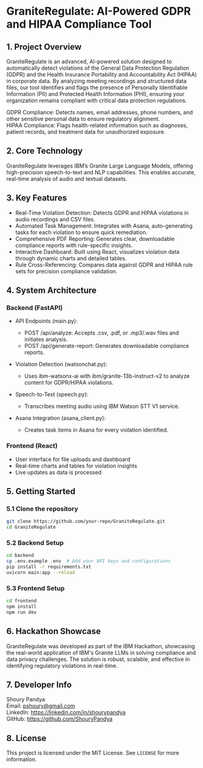 # GraniteRegulate: AI-Powered GDPR and HIPAA Compliance Tool

## 1. Project Overview

GraniteRegulate is an advanced, AI-powered solution designed to automatically detect violations of the General Data Protection Regulation (GDPR) and the Health Insurance Portability and Accountability Act (HIPAA) in corporate data. By analyzing meeting recordings and structured data files, our tool identifies and flags the presence of Personally Identifiable Information (PII) and Protected Health Information (PHI), ensuring your organization remains compliant with critical data protection regulations.

GDPR Compliance: Detects names, email addresses, phone numbers, and other sensitive personal data to ensure regulatory alignment.  
HIPAA Compliance: Flags health-related information such as diagnoses, patient records, and treatment data for unauthorized exposure.

## 2. Core Technology

GraniteRegulate leverages IBM’s Granite Large Language Models, offering high-precision speech-to-text and NLP capabilities. This enables accurate, real-time analysis of audio and textual datasets.

## 3. Key Features

- Real-Time Violation Detection: Detects GDPR and HIPAA violations in audio recordings and CSV files.
- Automated Task Management: Integrates with Asana, auto-generating tasks for each violation to ensure quick remediation.
- Comprehensive PDF Reporting: Generates clear, downloadable compliance reports with rule-specific insights.
- Interactive Dashboard: Built using React, visualizes violation data through dynamic charts and detailed tables.
- Rule Cross-Referencing: Compares data against GDPR and HIPAA rule sets for precision compliance validation.

## 4. System Architecture

### Backend (FastAPI)

- API Endpoints (main.py):
  - POST /api/analyze: Accepts .csv, .pdf, or .mp3/.wav files and initiates analysis.
  - POST /api/generate-report: Generates downloadable compliance reports.

- Violation Detection (watsonchat.py):
  - Uses ibm-watsonx-ai with ibm/granite-13b-instruct-v2 to analyze content for GDPR/HIPAA violations.

- Speech-to-Text (speech.py):
  - Transcribes meeting audio using IBM Watson STT V1 service.

- Asana Integration (asana_client.py):
  - Creates task items in Asana for every violation identified.

### Frontend (React)

- User interface for file uploads and dashboard
- Real-time charts and tables for violation insights
- Live updates as data is processed

## 5. Getting Started

### 5.1 Clone the repository

```bash
git clone https://github.com/your-repo/GraniteRegulate.git
cd GraniteRegulate
```

### 5.2 Backend Setup

```bash
cd backend
cp .env.example .env  # Add your API keys and configurations
pip install -r requirements.txt
uvicorn main:app --reload
```

### 5.3 Frontend Setup

```bash
cd frontend
npm install
npm run dev
```

## 6. Hackathon Showcase

GraniteRegulate was developed as part of the IBM Hackathon, showcasing the real-world application of IBM's Granite LLMs in solving compliance and data privacy challenges. The solution is robust, scalable, and effective in identifying regulatory violations in real-time.

## 7. Developer Info

Shoury Pandya  
Email: pshoury@gmail.com  
LinkedIn: https://linkedin.com/in/shourypandya  
GitHub: https://github.com/ShouryPandya

## 8. License

This project is licensed under the MIT License. See `LICENSE` for more information.
